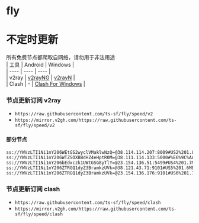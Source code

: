 # fly
# 不定时更新
所有免费节点都爬取自网络，请勿用于非法用途  
|  工具  | Android  | Windows  |  
|  ----  | ----   | ----  |  
| v2ray  | [v2rayNG](https://github.com/2dust/v2rayNG/releases) | [v2rayN](https://github.com/2dust/v2rayN/releases) |  
| Clash  | - | [Clash For Windows](https://github.com/2dust/clashN/releases) | 
  
### 节点更新订阅  v2ray
- `https://raw.githubusercontent.com/ts-sf/fly/speed/v2`  
- `https://mirror.v2gh.com/https://raw.githubusercontent.com/ts-sf/fly/speed/v2`  

#### 部分节点  
``` 
ss://YWVzLTI1Ni1nY206WEtGS2wyclVMaklwNzQ=@38.114.114.207:8009#US2%201.8MB%2Fs
ss://YWVzLTI1Ni1nY206WTZSOXBBdHZ4eHptR0M=@38.111.114.133:5000#%E6%9C%AA%E7%9F%A56%201.9MB%2Fs
ss://YWVzLTI1Ni1nY206bEdxczk1UWtGSG8yTlY=@23.154.136.51:5499#US4%201.7MB%2Fs
ss://YWVzLTI1Ni1nY206ZTRGQ1dyZ3BramkzUVk=@38.121.43.71:9101#US5%201.6MB%2Fs
ss://YWVzLTI1Ni1nY206ZTRGQ1dyZ3BramkzUVk=@23.154.136.176:9101#US6%201.7MB%2Fs
```
### 节点更新订阅  clash
- `https://raw.githubusercontent.com/ts-sf/fly/speed/clash`  
- `https://mirror.v2gh.com/https://raw.githubusercontent.com/ts-sf/fly/speed/clash`  


